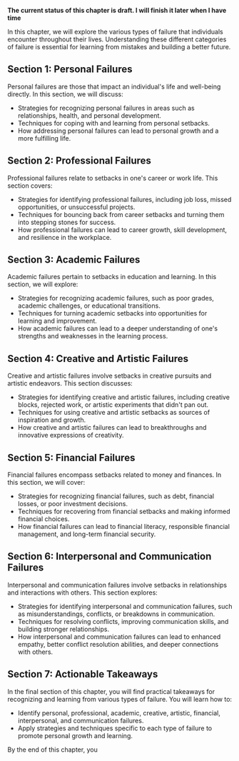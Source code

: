 **The current status of this chapter is draft. I will finish it later when I have time**

In this chapter, we will explore the various types of failure that individuals encounter throughout their lives. Understanding these different categories of failure is essential for learning from mistakes and building a better future.

Section 1: Personal Failures
----------------------------

Personal failures are those that impact an individual's life and well-being directly. In this section, we will discuss:

* Strategies for recognizing personal failures in areas such as relationships, health, and personal development.
* Techniques for coping with and learning from personal setbacks.
* How addressing personal failures can lead to personal growth and a more fulfilling life.

Section 2: Professional Failures
--------------------------------

Professional failures relate to setbacks in one's career or work life. This section covers:

* Strategies for identifying professional failures, including job loss, missed opportunities, or unsuccessful projects.
* Techniques for bouncing back from career setbacks and turning them into stepping stones for success.
* How professional failures can lead to career growth, skill development, and resilience in the workplace.

Section 3: Academic Failures
----------------------------

Academic failures pertain to setbacks in education and learning. In this section, we will explore:

* Strategies for recognizing academic failures, such as poor grades, academic challenges, or educational transitions.
* Techniques for turning academic setbacks into opportunities for learning and improvement.
* How academic failures can lead to a deeper understanding of one's strengths and weaknesses in the learning process.

Section 4: Creative and Artistic Failures
-----------------------------------------

Creative and artistic failures involve setbacks in creative pursuits and artistic endeavors. This section discusses:

* Strategies for identifying creative and artistic failures, including creative blocks, rejected work, or artistic experiments that didn't pan out.
* Techniques for using creative and artistic setbacks as sources of inspiration and growth.
* How creative and artistic failures can lead to breakthroughs and innovative expressions of creativity.

Section 5: Financial Failures
-----------------------------

Financial failures encompass setbacks related to money and finances. In this section, we will cover:

* Strategies for recognizing financial failures, such as debt, financial losses, or poor investment decisions.
* Techniques for recovering from financial setbacks and making informed financial choices.
* How financial failures can lead to financial literacy, responsible financial management, and long-term financial security.

Section 6: Interpersonal and Communication Failures
---------------------------------------------------

Interpersonal and communication failures involve setbacks in relationships and interactions with others. This section explores:

* Strategies for identifying interpersonal and communication failures, such as misunderstandings, conflicts, or breakdowns in communication.
* Techniques for resolving conflicts, improving communication skills, and building stronger relationships.
* How interpersonal and communication failures can lead to enhanced empathy, better conflict resolution abilities, and deeper connections with others.

Section 7: Actionable Takeaways
-------------------------------

In the final section of this chapter, you will find practical takeaways for recognizing and learning from various types of failure. You will learn how to:

* Identify personal, professional, academic, creative, artistic, financial, interpersonal, and communication failures.
* Apply strategies and techniques specific to each type of failure to promote personal growth and learning.

By the end of this chapter, you
